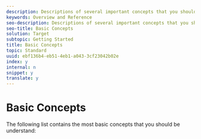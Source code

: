 ```yaml
---
description: Descriptions of several important concepts that you should understand before using Adobe Target.
keywords: Overview and Reference
seo-description: Descriptions of several important concepts that you should understand before using Adobe Target.
seo-title: Basic Concepts
solution: Target
subtopic: Getting Started
title: Basic Concepts
topic: Standard
uuid: ebf136b4-eb51-4eb1-a043-3cf23042b02e
index: y
internal: n
snippet: y
translate: y
---
```


# Basic Concepts

The following list contains the most basic concepts that you should be understand: 
